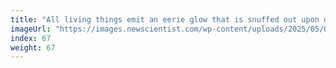 ```yaml
---
title: "All living things emit an eerie glow that is snuffed out upon death"
imageUrl: "https://images.newscientist.com/wp-content/uploads/2025/05/09144248/SEI_250569734.jpg?width=788"
index: 67
weight: 67
---
```


